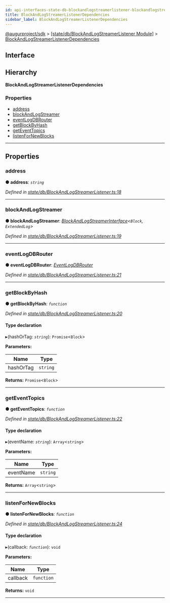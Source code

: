 ```yaml
---
id: api-interfaces-state-db-blockandlogstreamerlistener-blockandlogstreamerlistenerdependencies
title: BlockAndLogStreamerListenerDependencies
sidebar_label: BlockAndLogStreamerListenerDependencies
---
```


[@augurproject/sdk](api-readme.md) > [[state/db/BlockAndLogStreamerListener Module]](api-modules-state-db-blockandlogstreamerlistener-module.md) > [BlockAndLogStreamerListenerDependencies](api-interfaces-state-db-blockandlogstreamerlistener-blockandlogstreamerlistenerdependencies.md)

## Interface

## Hierarchy

**BlockAndLogStreamerListenerDependencies**

### Properties

* [address](api-interfaces-state-db-blockandlogstreamerlistener-blockandlogstreamerlistenerdependencies.md#address)
* [blockAndLogStreamer](api-interfaces-state-db-blockandlogstreamerlistener-blockandlogstreamerlistenerdependencies.md#blockandlogstreamer)
* [eventLogDBRouter](api-interfaces-state-db-blockandlogstreamerlistener-blockandlogstreamerlistenerdependencies.md#eventlogdbrouter)
* [getBlockByHash](api-interfaces-state-db-blockandlogstreamerlistener-blockandlogstreamerlistenerdependencies.md#getblockbyhash)
* [getEventTopics](api-interfaces-state-db-blockandlogstreamerlistener-blockandlogstreamerlistenerdependencies.md#geteventtopics)
* [listenForNewBlocks](api-interfaces-state-db-blockandlogstreamerlistener-blockandlogstreamerlistenerdependencies.md#listenfornewblocks)

---

## Properties

<a id="address"></a>

###  address

**● address**: *`string`*

*Defined in [state/db/BlockAndLogStreamerListener.ts:18](https://github.com/AugurProject/augur/blob/06e47ad207/packages/augur-sdk/src/state/db/BlockAndLogStreamerListener.ts#L18)*

___
<a id="blockandlogstreamer"></a>

###  blockAndLogStreamer

**● blockAndLogStreamer**: *[BlockAndLogStreamerInterface](api-interfaces-state-db-blockandlogstreamerlistener-blockandlogstreamerinterface.md)<`Block`, `ExtendedLog`>*

*Defined in [state/db/BlockAndLogStreamerListener.ts:19](https://github.com/AugurProject/augur/blob/06e47ad207/packages/augur-sdk/src/state/db/BlockAndLogStreamerListener.ts#L19)*

___
<a id="eventlogdbrouter"></a>

###  eventLogDBRouter

**● eventLogDBRouter**: *[EventLogDBRouter](api-classes-state-db-eventlogdbrouter-eventlogdbrouter.md)*

*Defined in [state/db/BlockAndLogStreamerListener.ts:21](https://github.com/AugurProject/augur/blob/06e47ad207/packages/augur-sdk/src/state/db/BlockAndLogStreamerListener.ts#L21)*

___
<a id="getblockbyhash"></a>

###  getBlockByHash

**● getBlockByHash**: *`function`*

*Defined in [state/db/BlockAndLogStreamerListener.ts:20](https://github.com/AugurProject/augur/blob/06e47ad207/packages/augur-sdk/src/state/db/BlockAndLogStreamerListener.ts#L20)*

#### Type declaration
▸(hashOrTag: *`string`*): `Promise`<`Block`>

**Parameters:**

| Name | Type |
| ------ | ------ |
| hashOrTag | `string` |

**Returns:** `Promise`<`Block`>

___
<a id="geteventtopics"></a>

###  getEventTopics

**● getEventTopics**: *`function`*

*Defined in [state/db/BlockAndLogStreamerListener.ts:22](https://github.com/AugurProject/augur/blob/06e47ad207/packages/augur-sdk/src/state/db/BlockAndLogStreamerListener.ts#L22)*

#### Type declaration
▸(eventName: *`string`*): `Array`<`string`>

**Parameters:**

| Name | Type |
| ------ | ------ |
| eventName | `string` |

**Returns:** `Array`<`string`>

___
<a id="listenfornewblocks"></a>

###  listenForNewBlocks

**● listenForNewBlocks**: *`function`*

*Defined in [state/db/BlockAndLogStreamerListener.ts:24](https://github.com/AugurProject/augur/blob/06e47ad207/packages/augur-sdk/src/state/db/BlockAndLogStreamerListener.ts#L24)*

#### Type declaration
▸(callback: *`function`*): `void`

**Parameters:**

| Name | Type |
| ------ | ------ |
| callback | `function` |

**Returns:** `void`

___

